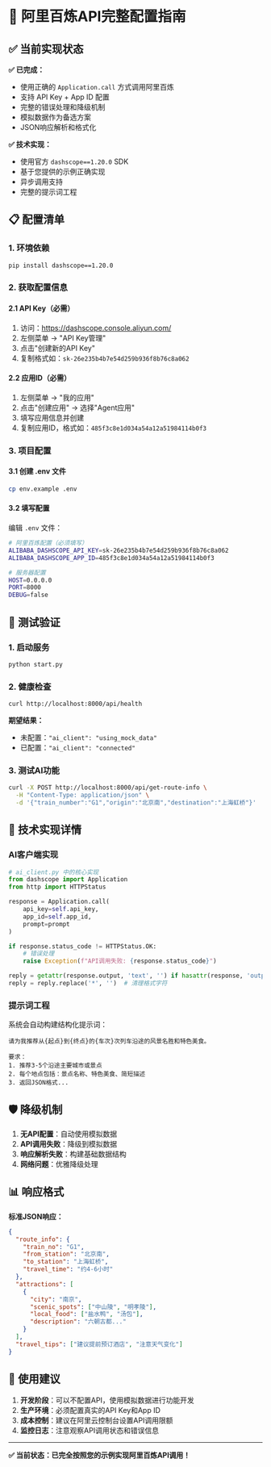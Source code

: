 # 🤖 阿里百炼API完整配置指南

## ✅ 当前实现状态

**✅ 已完成：**
- 使用正确的 `Application.call` 方式调用阿里百炼
- 支持 API Key + App ID 配置
- 完整的错误处理和降级机制
- 模拟数据作为备选方案
- JSON响应解析和格式化

**✅ 技术实现：**
- 使用官方 `dashscope==1.20.0` SDK
- 基于您提供的示例正确实现
- 异步调用支持
- 完整的提示词工程

## 📋 配置清单

### 1. 环境依赖
```bash
pip install dashscope==1.20.0
```

### 2. 获取配置信息

#### 2.1 API Key（必需）
1. 访问：https://dashscope.console.aliyun.com/
2. 左侧菜单 → "API Key管理"
3. 点击"创建新的API Key"
4. 复制格式如：`sk-26e235b4b7e54d259b936f8b76c8a062`

#### 2.2 应用ID（必需）
1. 左侧菜单 → "我的应用"
2. 点击"创建应用" → 选择"Agent应用"
3. 填写应用信息并创建
4. 复制应用ID，格式如：`485f3c8e1d034a54a12a51984114b0f3`

### 3. 项目配置

#### 3.1 创建 .env 文件
```bash
cp env.example .env
```

#### 3.2 填写配置
编辑 `.env` 文件：
```bash
# 阿里百炼配置（必须填写）
ALIBABA_DASHSCOPE_API_KEY=sk-26e235b4b7e54d259b936f8b76c8a062
ALIBABA_DASHSCOPE_APP_ID=485f3c8e1d034a54a12a51984114b0f3

# 服务器配置
HOST=0.0.0.0
PORT=8000
DEBUG=false
```

## 🧪 测试验证

### 1. 启动服务
```bash
python start.py
```

### 2. 健康检查
```bash
curl http://localhost:8000/api/health
```

**期望结果：**
- 未配置：`"ai_client": "using_mock_data"`
- 已配置：`"ai_client": "connected"`

### 3. 测试AI功能
```bash
curl -X POST http://localhost:8000/api/get-route-info \
  -H "Content-Type: application/json" \
  -d '{"train_number":"G1","origin":"北京南","destination":"上海虹桥"}'
```

## 🔧 技术实现详情

### AI客户端实现
```python
# ai_client.py 中的核心实现
from dashscope import Application
from http import HTTPStatus

response = Application.call(
    api_key=self.api_key,
    app_id=self.app_id, 
    prompt=prompt
)

if response.status_code != HTTPStatus.OK:
    # 错误处理
    raise Exception(f"API调用失败: {response.status_code}")

reply = getattr(response.output, 'text', '') if hasattr(response, 'output') else ''
reply = reply.replace('*', '')  # 清理格式字符
```

### 提示词工程
系统会自动构建结构化提示词：
```
请为我推荐从{起点}到{终点}的{车次}次列车沿途的风景名胜和特色美食。

要求：
1. 推荐3-5个沿途主要城市或景点
2. 每个地点包括：景点名称、特色美食、简短描述  
3. 返回JSON格式...
```

## 🛡️ 降级机制

1. **无API配置**：自动使用模拟数据
2. **API调用失败**：降级到模拟数据
3. **响应解析失败**：构建基础数据结构
4. **网络问题**：优雅降级处理

## 📊 响应格式

**标准JSON响应：**
```json
{
  "route_info": {
    "train_no": "G1",
    "from_station": "北京南", 
    "to_station": "上海虹桥",
    "travel_time": "约4-6小时"
  },
  "attractions": [
    {
      "city": "南京",
      "scenic_spots": ["中山陵", "明孝陵"],
      "local_food": ["盐水鸭", "汤包"],
      "description": "六朝古都..."
    }
  ],
  "travel_tips": ["建议提前预订酒店", "注意天气变化"]
}
```

## 🎯 使用建议

1. **开发阶段**：可以不配置API，使用模拟数据进行功能开发
2. **生产环境**：必须配置真实的API Key和App ID
3. **成本控制**：建议在阿里云控制台设置API调用限额
4. **监控日志**：注意观察API调用状态和错误信息

---

**✅ 当前状态：已完全按照您的示例实现阿里百炼API调用！** 